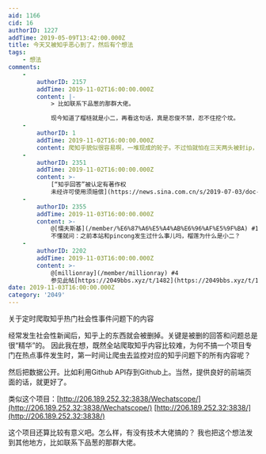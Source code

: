 ```yaml
---
aid: 1166
cid: 16
authorID: 1227
addTime: 2019-05-09T13:42:00.000Z
title: 今天又被知乎恶心到了，然后有个想法
tags:
    - 想法
comments:
    -
        authorID: 2157
        addTime: 2019-11-02T16:00:00.000Z
        content: |-
            > 比如联系下品葱的那群大佬。

            现今知道了榴梿就是小二，再看这句话，真是忍俊不禁，忍不住挖个坟。
    -
        authorID: 1
        addTime: 2019-11-02T16:00:00.000Z
        content: 爬知乎貌似很容易啊，一堆现成的轮子。不过怕就怕在三天两头被封ip，这就很烦。
    -
        authorID: 2351
        addTime: 2019-11-02T16:00:00.000Z
        content: >-
            [“知乎回答”被认定有著作权
            未经许可使用须赔偿](https://news.sina.com.cn/s/2019-07-03/doc-ihytcitk9506187.shtml)
    -
        authorID: 2355
        addTime: 2019-11-03T16:00:00.000Z
        content: >-
            @[懦夫斯基](/member/%E6%87%A6%E5%A4%AB%E6%96%AF%E5%9F%BA) #1
            不懂就问：之前本站和pincong发生过什么事儿吗，榴莲为什么是小二？
    -
        authorID: 2202
        addTime: 2019-11-03T16:00:00.000Z
        content: >-
            @[millionray](/member/millionray) #4
            参见此帖[https://2049bbs.xyz/t/1482](https://2049bbs.xyz/t/1482)
date: 2019-11-03T16:00:00.000Z
category: '2049'
---
```


关于定时爬取知乎热门社会性事件问题下的内容

经常发生社会性新闻后，知乎上的东西就会被删掉。关键是被删的回答和问题总是很“精华”的。 因此我在想，既然全站爬取知乎内容比较难，为何不搞一个项目专门在热点事件发生时，第一时间让爬虫去监控对应的知乎问题下的所有内容呢？

然后把数据公开。比如利用Github API存到Github上。当然，提供良好的前端页面的话，就更好了。

类似这个项目：[http://206.189.252.32:3838/Wechatscope/](http://206.189.252.32:3838/Wechatscope/) [http://206.189.252.32:3838/](http://206.189.252.32:3838/)

这个项目还算比较有意义吧。怎么样，有没有技术大佬搞的？ 我也把这个想法发到其他地方，比如联系下品葱的那群大佬。
